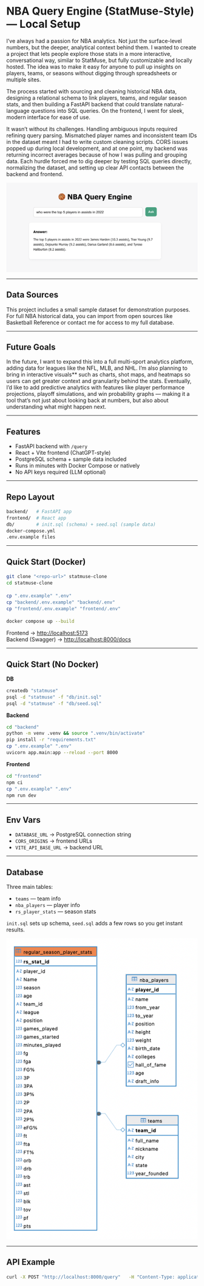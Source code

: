 # NBA Query Engine (StatMuse-Style) — Local Setup

I’ve always had a passion for NBA analytics. Not just the surface-level numbers, but the deeper, analytical context behind them. I wanted to create a project that lets people explore those stats in a more interactive, conversational way, similar to StatMuse, but fully customizable and locally hosted. The idea was to make it easy for anyone to pull up insights on players, teams, or seasons without digging through spreadsheets or multiple sites.

The process started with sourcing and cleaning historical NBA data, designing a relational schema to link players, teams, and regular season stats, and then building a FastAPI backend that could translate natural-language questions into SQL queries. On the frontend, I went for sleek, modern interface for ease of use. 

It wasn’t without its challenges. Handling ambiguous inputs required refining query parsing. Mismatched player names and inconsistent team IDs in the dataset meant I had to write custom cleaning scripts. CORS issues popped up during local development, and at one point, my backend was returning incorrect averages because of how I was pulling and grouping data. Each hurdle forced me to dig deeper by testing SQL queries directly, normalizing the dataset, and setting up clear API contacts between the backend and frontend.

![Database Schema](example_query)

---

## Data Sources
This project includes a small sample dataset for demonstration purposes. For full NBA historical data, you can import from open sources like Basketball Reference or contact me for access to my full database.

---

## Future Goals
In the future, I want to expand this into a full multi-sport analytics platform, adding data for leagues like the NFL, MLB, and NHL. I’m also planning to bring in interactive visuals** such as charts, shot maps, and heatmaps so users can get greater context and granularity behind the stats. Eventually, I’d like to add predictive analytics with features like player performance projections, playoff simulations, and win probability graphs — making it a tool that’s not just about looking back at numbers, but also about understanding what might happen next.

---

## Features
- FastAPI backend with `/query`
- React + Vite frontend (ChatGPT-style)
- PostgreSQL schema + sample data included
- Runs in minutes with Docker Compose or natively
- No API keys required (LLM optional)

---

## Repo Layout
```bash
backend/   # FastAPI app
frontend/  # React app
db/        # init.sql (schema) + seed.sql (sample data)
docker-compose.yml
.env.example files
```

---

## Quick Start (Docker)
```bash
git clone "<repo-url>" statmuse-clone
cd statmuse-clone

cp ".env.example" ".env"
cp "backend/.env.example" "backend/.env"
cp "frontend/.env.example" "frontend/.env"

docker compose up --build
```
Frontend → [http://localhost:5173](http://localhost:5173)  
Backend (Swagger) → [http://localhost:8000/docs](http://localhost:8000/docs)  

---

## Quick Start (No Docker)

**DB**
```bash
createdb "statmuse"
psql -d "statmuse" -f "db/init.sql"
psql -d "statmuse" -f "db/seed.sql"
```

**Backend**
```bash
cd "backend"
python -m venv .venv && source ".venv/bin/activate"
pip install -r "requirements.txt"
cp ".env.example" ".env"
uvicorn app.main:app --reload --port 8000
```

**Frontend**
```bash
cd "frontend"
npm ci
cp ".env.example" ".env"
npm run dev
```

---

## Env Vars
- `DATABASE_URL` → PostgreSQL connection string
- `CORS_ORIGINS` → frontend URLs
- `VITE_API_BASE_URL` → backend URL

---

## Database
Three main tables:
- `teams` — team info
- `nba_players` — player info
- `rs_player_stats` — season stats

`init.sql` sets up schema, `seed.sql` adds a few rows so you get instant results.

![Database Schema](ddl)

---

## API Example
```bash
curl -X POST "http://localhost:8000/query"   -H "Content-Type: application/json"   -d '{"question":"How many points did LeBron average in 2023?"}'
```
